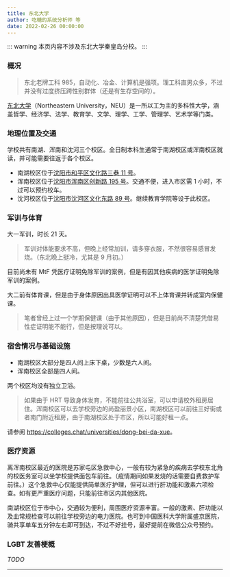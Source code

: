 ```yaml
---
title: 东北大学
author: 吃糖的系统分析师 等
date: 2022-02-26 00:00:00
---
```


::: warning
本页内容不涉及东北大学秦皇岛分校。
:::

### 概况

> 东北老牌工科 985，自动化、冶金、计算机是强项。理工科直男众多，不过并没有过度挤压跨性别群体（还是有生存空间的）。

[东北大学](https://www.neu.edu.cn)（Northeastern University，NEU）是一所以工为主的多科性大学，涵盖哲学、经济学、法学、教育学、文学、理学、工学、管理学、艺术学等门类。

### 地理位置及交通

学校共有南湖、浑南和沈河三个校区。全日制本科生通常于南湖校区或浑南校区就读，并可能需要往返于各个校区。

- 南湖校区位于[沈阳市和平区文化路三巷 11 号](https://amap.com/place/B00180JB6L)。
- 浑南校区位于[沈阳市浑南区创新路 195 号](https://amap.com/place/B001817WBT)。交通不便，进入市区需 1 小时，不过可以预约校车。
- 沈河校区位于[沈阳市沈河区文化东路 89 号](https://amap.com/place/B0FFGXUPA1)。继续教育学院等设于此校区。

### 军训与体育

大一军训，时长 21 天。

> 军训对体能要求不高，但晚上经常加训，请多穿衣服，不然很容易感冒发烧。（东北晚上挺冷，尤其是 9 月初。）

目前尚未有 MtF 凭医疗证明免除军训的案例，但是有因其他疾病的医学证明免除军训的案例。

大二前有体育课，但是由于身体原因出具医学证明可以不上体育课并转成室内保健课。

> 笔者曾经上过一个学期保健课（由于其他原因），但是目前尚不清楚凭借易性症证明能不能行，但是按理说可以。

### 宿舍情况与基础设施

- 南湖校区大部分是四人间上床下桌，少数是六人间。
- 浑南校区全部是四人间。

两个校区均没有独立卫浴。

> 如果由于 HRT 导致身体发育，不能前往公共浴室，可以申请校外租房居住。浑南校区可以去学校旁边的尚盈丽景小区，南湖校区可以前往三好街或者南门附近租房，由于南湖校区处于市区，所以可能好租一点。

请参阅 <https://colleges.chat/universities/dong-bei-da-xue>。

### 医疗资源

离浑南校区最近的医院是苏家屯区急救中心，一般有较为紧急的疾病去学校东北角的校医务室可以坐学校提供面包车前往。（疫情期间如果发烧的话需要自费救护车前往。）这个急救中心仅能提供简单医疗护理，但可以进行肝功能和激素六项检查。如有更严重医疗问题，只能前往市区内其他医院。

南湖校区位于市中心，交通较为便利，周围医疗资源丰富。一般的激素、肝功能以及血常规检查可以前往学校旁边的电力医院。也可到中国医科大学附属盛京医院，骑共享单车五分钟左右即可到达，不过不好挂号，最好提前在微信公众号预约。

### LGBT 友善梗概

_TODO_

<hr>
